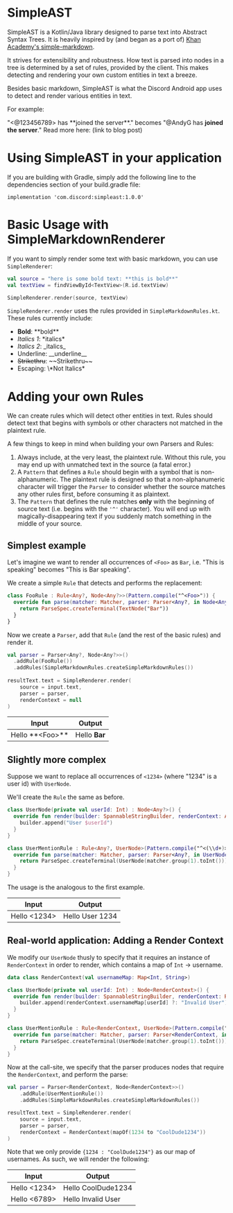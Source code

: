 # SimpleAST

SimpleAST is a Kotlin/Java library designed to parse text into Abstract Syntax Trees. It is heavily inspired by (and began as a port of) [Khan Academy's simple-markdown](https://github.com/Khan/simple-markdown).

It strives for extensibility and robustness. How text is parsed into nodes in a tree is determined by a set of rules, provided by the client. This makes detecting and rendering your own custom entities in text a breeze.

Besides basic markdown, SimpleAST is what the Discord Android app uses to detect and render various entities in text.

For example:

"<@123456789> has \*\*joined the server\*\*." becomes "@AndyG has **joined the server**." Read more here: (link to blog post)

# Using SimpleAST in your application
If you are building with Gradle, simply add the following line to the dependencies section of your build.gradle file:

```
implementation 'com.discord:simpleast:1.0.0'
```

# Basic Usage with SimpleMarkdownRenderer

If you want to simply render some text with basic markdown, you can use `SimpleRenderer`:

```kotlin
val source = "here is some bold text: **this is bold**"
val textView = findViewById<TextView>(R.id.textView)

SimpleRenderer.render(source, textView)
```

`SimpleRenderer.render` uses the rules provided in `SimpleMarkdownRules.kt`. These rules currently include:

* **Bold**: \*\*bold\*\*
* *Italics 1*: \*italics\*
* _Italics 2_: \_italics\_
* Underline: \_\_underline\_\_
* ~~Strikethru~~: \~\~Strikethru\~\~
* Escaping: \\\*Not Italics*

# Adding your own Rules

We can create rules which will detect other entities in text. Rules should detect text that begins with symbols or other characters not matched in the plaintext rule.

A few things to keep in mind when building your own Parsers and Rules:

1. Always include, at the very least, the plaintext rule. Without this rule, you may end up with unmatched text in the source (a fatal error.)
2. A `Pattern` that defines a `Rule` should begin with a symbol that is non-alphanumeric. The plaintext rule is designed so that a non-alphanumeric character will trigger the `Parser` to consider whether the source matches any other rules first, before consuming it as plaintext.
3. The `Pattern` that defines the rule matches **only** with the beginning of source text (i.e. begins with the `'^'` character). You will end up with magically-disappearing text if you suddenly match something in the middle of your source.

## Simplest example

Let's imagine we want to render all occurrences of `<Foo>` as `Bar`, i.e. "This is <Foo> speaking" becomes "This is Bar speaking".

We create a simple `Rule` that detects and performs the replacement:

```kotlin
class FooRule : Rule<Any?, Node<Any?>>(Pattern.compile("^<Foo>")) {
  override fun parse(matcher: Matcher, parser: Parser<Any?, in Node<Any?>>, isNested: Boolean): ParseSpec<Any?, Node<Any?>{
    return ParseSpec.createTerminal(TextNode("Bar"))
  }
}
```

Now we create a `Parser`, add that `Rule` (and the rest of the basic rules) and render it.

```kotlin
val parser = Parser<Any?, Node<Any?>>()
  .addRule(FooRule())
  .addRules(SimpleMarkdownRules.createSimpleMarkdownRules())
  
resultText.text = SimpleRenderer.render(
    source = input.text,
    parser = parser,
    renderContext = null
)
```

| Input  | Output |
| ------------- | ------------- |
| Hello \*\*\<Foo\>\*\*  | Hello **Bar** |

## Slightly more complex
Suppose we want to replace all occurrences of `<1234>` (where "1234" is a user id) with `UserNode`.

We'll create the `Rule` the same as before.

```kotlin
class UserNode(private val userId: Int) : Node<Any?>() {
  override fun render(builder: SpannableStringBuilder, renderContext: Any?) {
    builder.append("User $userId")
  }
}

class UserMentionRule : Rule<Any?, UserNode>(Pattern.compile("^<(\\d+)>")) {
  override fun parse(matcher: Matcher, parser: Parser<Any?, in UserNode>, isNested: Boolean): ParseSpec<Any?, UserNode> {
    return ParseSpec.createTerminal(UserNode(matcher.group(1).toInt()))
  }
}
```

The usage is the analogous to the first example.

| Input  | Output |
| ------------- | ------------- |
| Hello <1234>  | Hello User 1234  |

## Real-world application: Adding a Render Context

We modify our `UserNode` thusly to specify that it requires an instance of `RenderContext` in order to render, which contains a map of `Int` -> username.

```kotlin
data class RenderContext(val usernameMap: Map<Int, String>)

class UserNode(private val userId: Int) : Node<RenderContext>() {
  override fun render(builder: SpannableStringBuilder, renderContext: RenderContext) {
    builder.append(renderContext.usernameMap[userId] ?: "Invalid User")
  }
}

class UserMentionRule : Rule<RenderContext, UserNode>(Pattern.compile("^<(\\d+)>")) {
  override fun parse(matcher: Matcher, parser: Parser<RenderContext, in UserNode>, isNested: Boolean): ParseSpec<RenderContext, UserNode> {
    return ParseSpec.createTerminal(UserNode(matcher.group(1).toInt()))
  }
}
```

Now at the call-site, we specify that the parser produces nodes that require the `RenderContext`, and perform the parse:

```kotlin
val parser = Parser<RenderContext, Node<RenderContext>>()
    .addRule(UserMentionRule())
    .addRules(SimpleMarkdownRules.createSimpleMarkdownRules())

resultText.text = SimpleRenderer.render(
    source = input.text,
    parser = parser,
    renderContext = RenderContext(mapOf(1234 to "CoolDude1234"))
)
```

Note that we only provide `{1234 : "CoolDude1234"}` as our map of usernames. As such, we will render the following:

| Input  | Output |
| ------------- | ------------- |
| Hello <1234>  | Hello CoolDude1234 |
| Hello <6789> | Hello Invalid User |
